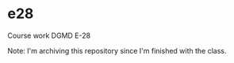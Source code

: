 # e28
Course work DGMD E-28

Note:
I'm archiving this repository since I'm finished with the class.
